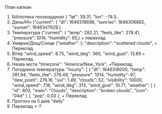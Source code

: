 План капкан
1) Бібліотека геоокординат )
"lat": 39.31,
  "lon": -74.5,
2) День/Ніч ("current": {
    "dt": 1646318698,
    "sunrise": 1646306882,
    "sunset": 1646347929,) 
3) Температура ("current": { "temp": 282.21,
    "feels_like": 278.41,
    "pressure": 1014,
    "humidity": 65,) + переклад
4) Хмарки/Дощ/Сонце ("weather": [:  "description": "scattered clouds", + Переклад
5) Вітер  "wind_speed": 8.75,
    "wind_deg": 360,
    "wind_gust": 13.89 + Переклад
6) Назва міста "timezone": "America/New_York", +Переклад
7) Погодинна температура:   "hourly": [
    {
      "dt": 1646316000,
      "temp": 281.94,
      "feels_like": 278.49,
      "pressure": 1014,
      "humidity": 67,
      "dew_point": 276.16,
      "uvi": 1.49,
      "clouds": 52,
      "visibility": 10000,
      "wind_speed": 7.16,
      "wind_deg": 313,
      "wind_gust": 10.71,
      "weather": [
        {
          "id": 803,
          "main": "Clouds",
          "description": "broken clouds",
          "icon": "04d"
        }
      ],
      "pop": 0.03
    }, + Переклад
8) Прогноз на 5 днів "daily"     
9) Переклад +-?

 
  
  
       